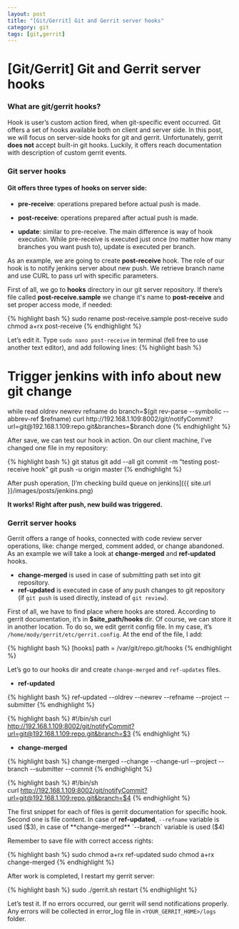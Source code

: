```yaml
---
layout: post
title: "[Git/Gerrit] Git and Gerrit server hooks"
category: git
tags: [git,gerrit]
---
```

# [Git/Gerrit] Git and Gerrit server hooks #


### What are git/gerrit hooks? ###
Hook is user’s custom action fired, when git-specific event occurred. Git offers a set of hooks available both on client and server side. In this post, we will focus on server-side hooks for git and gerrit. Unfortunately, gerrit **does not** accept built-in git hooks. Luckily, it offers reach documentation with description of custom gerrit events.


### Git server hooks ###

#### Git offers three types of hooks on server side: ####

* **pre-receive**: operations prepared before actual push is made.

* **post-receive**: operations prepared after actual push is made.

* **update**: similar to pre-receive. The main difference is way of hook execution. While pre-receive is executed just once (no matter how many branches you want push to), update is executed per branch. 

As an example, we are going to create **post-receive** hook. The role of our hook is to notify jenkins server about new push. We retrieve branch name and use CURL to pass url with specific parameters. 

First of all, we go to **hooks** directory in our git server repository. If there’s file called **post-receive.sample** we change it's name to **post-receive** and set proper access mode, if needed: 

{% highlight bash %}
sudo rename post-receive.sample post-receive
sudo chmod a+rx post-receive
{% endhighlight %}

Let’s edit it. Type `sudo nano post-receive` in terminal (fell free to use another text editor), and add following lines:
{% highlight bash %}
# Trigger jenkins with info about new git change
while read oldrev newrev refname
do
    	branch=$(git rev-parse --symbolic --abbrev-ref $refname)
    	curl http://192.168.1.109:8002/git/notifyCommit?url=git@192.168.1.109:repo.git&branches=$branch
done
{% endhighlight %}

After save, we can test our hook in action. On our client machine, I’ve changed one file in my repository:

{% highlight bash %}
git status
git add --all
git commit -m “testing post-receive hook”
git push -u origin master
{% endhighlight %}

After push operation, [I’m checking build queue on jenkins]({{ site.url }}/images/posts/jenkins.png)

**It works! Right after push, new build was triggered.**


### Gerrit server hooks ###
Gerrit offers a range of hooks, connected with code review server operations, like: change merged, comment added, or change abandoned. As an example we will take a look at **change-merged** and **ref-updated** hooks. 

* **change-merged** is used in case of submitting path set into git repository. 
* **ref-updated** is executed in case of any push changes to git repository (if `git push` is used directly, instead of `git review`). 

First of all, we have to find place where hooks are stored. According to gerrit documentation, it’s in **$site_path/hooks** dir. Of course, we can store it in another location. To do so, we edit gerrit config file. In my case, it’s `/home/mody/gerrit/etc/gerrit.config`. At the end of the file, I add:

{% highlight bash %}
[hooks]
    	path = /var/git/repo.git/hooks
{% endhighlight %}

Let’s go to our hooks dir and create `change-merged` and `ref-updates` files.

* **ref-updated**

{% highlight bash %}
ref-updated --oldrev <old rev> --newrev <new rev> --refname <ref name> --project <project name> --submitter <submitter>
{% endhighlight %}

{% highlight bash %}
#!/bin/sh
curl http://192.168.1.109:8002/git/notifyCommit?url=git@192.168.1.109:repo.git&branch=$3
{% endhighlight %}

* **change-merged**

{% highlight bash %}
change-merged --change <change id> --change-url <change url> --project <project name> --branch <branch> --submitter <submitter> --commit <sha1>
{% endhighlight %}

{% highlight bash %}
#!/bin/sh	
curl http://192.168.1.109:8002/git/notifyCommit?url=git@192.168.1.109:repo.git&branch=$4
{% endhighlight %}

The first snippet for each of files is gerrit documentation for specific hook. Second one is file content. In case of **ref-updated**, `--refname` variable is used ($3), in case of **change-merged** `--branch` variable is used ($4) 

Remember to save file with correct access rights:

{% highlight bash %}
sudo chmod a+rx ref-updated
sudo chmod a+rx change-merged
{% endhighlight %}

After work is completed, I restart my gerrit server:

{% highlight bash %}
sudo ./gerrit.sh restart
{% endhighlight %}

Let’s test it. If no errors occurred, our gerrit will send notifications properly.
Any errors will be collected in error_log file in `<YOUR_GERRIT_HOME>/logs` folder.